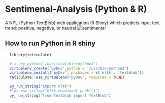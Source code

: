 # Sentimenal-Analysis (Python & R)

A NPL (Python TextBlob) web application (R Shiny) which predicts input text trend: positive, negative, or neutral
![sentimental](https://user-images.githubusercontent.com/13625416/136576718-170a1969-1dda-4bb0-8ced-aa6c683ff25c.gif)

## How to run Python in R shiny 
```R
  library(reticulate)

  # = use_python("/usr/local/bin/python3")
  virtualenv_create('pyDev',python = '/usr/bin/python3')
  virtualenv_install("pyDev", packages = c('nltk', 'textblob'))
  reticulate::use_virtualenv("pyDev", required = TRUE)

  py_run_string("import nltk")
  # py_run_string("nltk.download('punkt')")
  py_run_string("from textblob import TextBlob")
```


